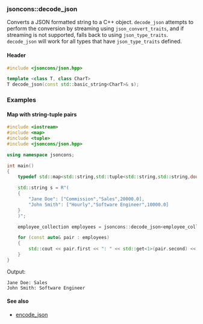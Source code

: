 ### jsoncons::decode_json

Converts a JSON formatted string to a C++ object. `decode_json` attempts to 
perform the conversion by streaming using `json_convert_traits`, and if
streaming is not supported, falls back to using `json_type_traits`. `decode_json` will 
work for all types that have `json_type_traits` defined.

#### Header

```c++
#include <jsoncons/json.hpp>

template <class T, class CharT>
T decode_json(const std::basic_string<CharT>& s);
```

### Examples

#### Map with string-tuple pairs

```c++
#include <iostream>
#include <map>
#include <tuple>
#include <jsoncons/json.hpp>

using namespace jsoncons;

int main()
{
    typedef std::map<std::string,std::tuple<std::string,std::string,double>> employee_collection;

    std::string s = R"(
    {
        "Jane Doe": ["Commission","Sales",20000.0],
        "John Smith": ["Hourly","Software Engineer",10000.0]
    }
    )";

    employee_collection employees = jsoncons::decode_json<employee_collection>(s);

    for (const auto& pair : employees)
    {
        std::cout << pair.first << ": " << std::get<1>(pair.second) << std::endl;
    }
}
```
Output:
```
Jane Doe: Sales
John Smith: Software Engineer
```

#### See also

- [encode_json](encode_json.md)

